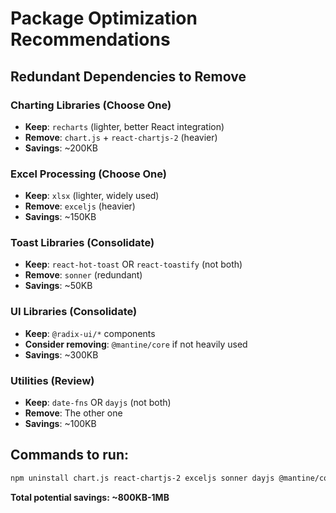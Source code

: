 # Package Optimization Recommendations

## Redundant Dependencies to Remove

### Charting Libraries (Choose One)
- **Keep**: `recharts` (lighter, better React integration)
- **Remove**: `chart.js` + `react-chartjs-2` (heavier)
- **Savings**: ~200KB

### Excel Processing (Choose One)
- **Keep**: `xlsx` (lighter, widely used)
- **Remove**: `exceljs` (heavier)
- **Savings**: ~150KB

### Toast Libraries (Consolidate)
- **Keep**: `react-hot-toast` OR `react-toastify` (not both)
- **Remove**: `sonner` (redundant)
- **Savings**: ~50KB

### UI Libraries (Consolidate)
- **Keep**: `@radix-ui/*` components
- **Consider removing**: `@mantine/core` if not heavily used
- **Savings**: ~300KB

### Utilities (Review)
- **Keep**: `date-fns` OR `dayjs` (not both)
- **Remove**: The other one
- **Savings**: ~100KB

## Commands to run:

```bash
npm uninstall chart.js react-chartjs-2 exceljs sonner dayjs @mantine/core @mantine/hooks
```

**Total potential savings: ~800KB-1MB**